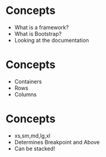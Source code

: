 # Concepts
* What is a framework?
* What is Bootstrap?
* Looking at the documentation
# Concepts
* Containers
* Rows
* Columns
# Concepts
* xs,sm,md,lg,xl
* Determines Breakpoint and Above
* Can be stacked!